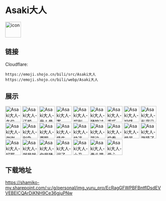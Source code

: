 # Asaki大人
<img src="https://emoji.shojo.cn/bili/src/Asaki大人/icon.png" width="50" height="50" alt="icon">

## 链接
Cloudflare:
```
https://emoji.shojo.cn/bili/src/Asaki大人
https://emoji.shojo.cn/bili/webp/Asaki大人
```
## 展示
<img src="https://emoji.shojo.cn/bili/src/Asaki大人/Asaki大人-各位.png" width="50" height="50" alt="Asaki大人-各位">
<img src="https://emoji.shojo.cn/bili/src/Asaki大人/Asaki大人-汗颜.png" width="50" height="50" alt="Asaki大人-汗颜">
<img src="https://emoji.shojo.cn/bili/src/Asaki大人/Asaki大人-我人晕了.png" width="50" height="50" alt="Asaki大人-我人晕了">
<img src="https://emoji.shojo.cn/bili/src/Asaki大人/Asaki大人-寄.png" width="50" height="50" alt="Asaki大人-寄">
<img src="https://emoji.shojo.cn/bili/src/Asaki大人/Asaki大人-报到.png" width="50" height="50" alt="Asaki大人-报到">
<img src="https://emoji.shojo.cn/bili/src/Asaki大人/Asaki大人-猪脑过载.png" width="50" height="50" alt="Asaki大人-猪脑过载">
<img src="https://emoji.shojo.cn/bili/src/Asaki大人/Asaki大人-乖巧.png" width="50" height="50" alt="Asaki大人-乖巧">
<img src="https://emoji.shojo.cn/bili/src/Asaki大人/Asaki大人-投降.png" width="50" height="50" alt="Asaki大人-投降">
<img src="https://emoji.shojo.cn/bili/src/Asaki大人/Asaki大人-私密马森.png" width="50" height="50" alt="Asaki大人-私密马森">
<img src="https://emoji.shojo.cn/bili/src/Asaki大人/Asaki大人-谢谢.png" width="50" height="50" alt="Asaki大人-谢谢">
<img src="https://emoji.shojo.cn/bili/src/Asaki大人/Asaki大人-别急.png" width="50" height="50" alt="Asaki大人-别急">
<img src="https://emoji.shojo.cn/bili/src/Asaki大人/Asaki大人-两眼一黑.png" width="50" height="50" alt="Asaki大人-两眼一黑">
<img src="https://emoji.shojo.cn/bili/src/Asaki大人/Asaki大人-恁牛.png" width="50" height="50" alt="Asaki大人-恁牛">
<img src="https://emoji.shojo.cn/bili/src/Asaki大人/Asaki大人-快逃.png" width="50" height="50" alt="Asaki大人-快逃">
<img src="https://emoji.shojo.cn/bili/src/Asaki大人/Asaki大人-哭泣.png" width="50" height="50" alt="Asaki大人-哭泣">
<img src="https://emoji.shojo.cn/bili/src/Asaki大人/Asaki大人-偷看.png" width="50" height="50" alt="Asaki大人-偷看">
<img src="https://emoji.shojo.cn/bili/src/Asaki大人/Asaki大人-惊呆.png" width="50" height="50" alt="Asaki大人-惊呆">
<img src="https://emoji.shojo.cn/bili/src/Asaki大人/Asaki大人-笑嘻了.png" width="50" height="50" alt="Asaki大人-笑嘻了">
<img src="https://emoji.shojo.cn/bili/src/Asaki大人/Asaki大人-好耶.png" width="50" height="50" alt="Asaki大人-好耶">
<img src="https://emoji.shojo.cn/bili/src/Asaki大人/Asaki大人-就是就是.png" width="50" height="50" alt="Asaki大人-就是就是">
<img src="https://emoji.shojo.cn/bili/src/Asaki大人/Asaki大人-你是猪.png" width="50" height="50" alt="Asaki大人-你是猪">
<img src="https://emoji.shojo.cn/bili/src/Asaki大人/Asaki大人-润了.png" width="50" height="50" alt="Asaki大人-润了">
<img src="https://emoji.shojo.cn/bili/src/Asaki大人/Asaki大人-小丑.png" width="50" height="50" alt="Asaki大人-小丑">
<img src="https://emoji.shojo.cn/bili/src/Asaki大人/Asaki大人-拳头嗯了.png" width="50" height="50" alt="Asaki大人-拳头嗯了">
<img src="https://emoji.shojo.cn/bili/src/Asaki大人/Asaki大人-爱心.png" width="50" height="50" alt="Asaki大人-爱心">

## 下载地址

https://shamiko-my.sharepoint.com/:u:/g/personal/img_yuru_pro/EcRagGFWPBFBntflDsdEVVEBEICQArDiKNH9Ce36gjuPNw